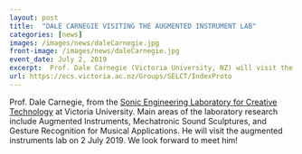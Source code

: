 ```yaml
---
layout: post
title:  "DALE CARNEGIE VISITING THE AUGMENTED INSTRUMENT LAB"
categories: [news]
images: /images/news/daleCarnegie.jpg
front-image: /images/news/daleCarnegie.jpg
event_date: July 2, 2019
excerpt:  Prof. Dale Carnegie (Victoria University, NZ) will visit the lab on 2 July
url: https://ecs.victoria.ac.nz/Groups/SELCT/IndexProto
---
```


Prof. Dale Carnegie, from the [Sonic Engineering Laboratory for Creative Technology](https://ecs.victoria.ac.nz/Groups/SELCT/IndexProto) 
at Victoria University. Main areas of the laboratory research include Augmented Instruments, Mechatronic Sound Sculptures, and Gesture Recognition
for Musical Applications. He will visit the augmented instruments lab on 2 July 2019. We look forward to meet him!
